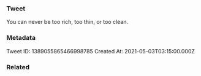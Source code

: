 ### Tweet
You can never be too rich, too thin, or too clean.

### Metadata
Tweet ID: 1389055865466998785
Created At: 2021-05-03T03:15:00.000Z

### Related

